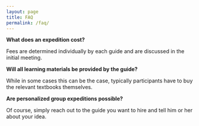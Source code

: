 ```yaml
---
layout: page
title: FAQ
permalink: /faq/
---
```


**What does an expedition cost?**

Fees are determined individually by each guide and are discussed in the initial meeting.

**Will all learning materials be provided by the guide?**

While in some cases this can be the case, typically participants have to buy the relevant textbooks themselves.

**Are personalized group expeditions possible?**

Of course, simply reach out to the guide you want to hire and tell him or her about your idea.

